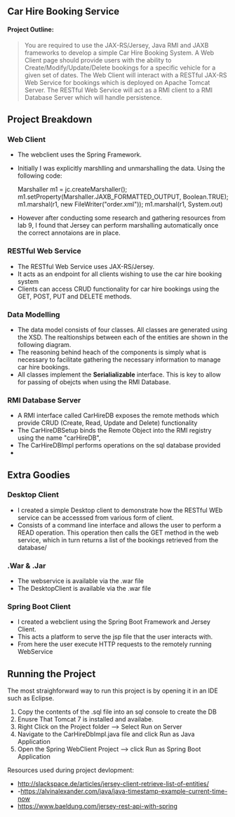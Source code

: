 
## Car Hire Booking Service

#### Project Outline:

> You are required to use the JAX-RS/Jersey, Java RMI and JAXB frameworks to develop a simple Car Hire Booking System. A Web Client page should provide users with the ability to Create/Modify/Update/Delete bookings for a specific vehicle for a given set of dates. The Web Client will interact with a RESTful JAX-RS Web Service for bookings which is deployed on Apache Tomcat Server. The RESTful Web Service will act as a RMI client to a RMI Database Server which will handle persistence.
> 

## Project Breakdown

### Web Client
- The webclient uses the Spring Framework. 
- Initially I was explicitly marshlling and unmarshalling the data. Using the following code: 
     
	Marshaller m1 = jc.createMarshaller();
	m1.setProperty(Marshaller.JAXB_FORMATTED_OUTPUT, Boolean.TRUE);
	m1.marshal(r1, new FileWriter("order.xml"));
	m1.marshal(r1, System.out)

- However after conducting some research and gathering resources from lab 9, I found that Jersey can perform marshalling automatically once the correct annotaions are in place.


### RESTful  Web Service
- The RESTful Web Service uses JAX-RS/Jersey.
- It acts as an endpoint for all clients wishing to use the car hire booking system
-  Clients can  access CRUD functionality for car hire bookings using the GET, POST, PUT and DELETE methods.
 
### Data Modelling

- The data model consists of four classes. All classes are generated using the XSD. The realtionships between each of the entities are shown in the following diagram.
- The reasoning behind heach of the components is simply what is necessary to facilitate gathering the necessary information to manage car hire bookings. 
- All classes implement  the **Serialializable** interface. This is key to allow for passing of obejcts when using the RMI Database. 

### RMI Database Server
- A RMI interface called CarHireDB exposes the remote methods which provide CRUD (Create, Read, Update and Delete) functionality 
- The CarHireDBSetup binds the Remote Object into the RMI registry using the name "carHireDB", 
- The CarHireDBImpl performs operations on the sql database provided
- 

## Extra Goodies
### Desktop Client
- I created a simple Desktop client to demonstrate how the RESTful WEb service can be accesssed from various form of client. 
- Consists of a command line interface and allows the user to perform a READ operation. This operation then calls the GET method in the web service, which in turn returns a list of the bookings retrieved from the database/
### .War & .Jar
- The webservice is available via the .war file
- The DesktopClient is available via the .war file
### Spring Boot Client
- I created a webclient using the Spring Boot Framework and Jersey Client.
- This acts a platform to serve the jsp file that the user interacts with. 
- From here the user execute HTTP requests to the remotely running  WebService

## Running the Project

The most straighforward way to run this project is by opening it in an IDE such as Eclipse. 

 1. Copy the contents of the .sql file into an sql console to create the DB
 2. Enusre That Tomcat 7 is installed and availabe.
 3. Right Click on the Project folder --> Select Run on Server 
 4. Navigate to the CarHireDbImpl.java file and click Run as Java Application
 5. Open the Spring WebClient Project --> click Run as Spring Boot Application

 Resources used during project devlopment: 
 - http://slackspace.de/articles/jersey-client-retrieve-list-of-entities/
 - -https://alvinalexander.com/java/java-timestamp-example-current-time-now
 - https://www.baeldung.com/jersey-rest-api-with-spring
